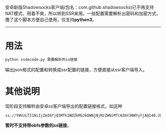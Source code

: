 安卓新版Shadowsocks客户端(包名：com.github.shadowsocks)已不再支持NAT模式，用着不爽，所以转到SSR来用。一些配置需要解析出密码和加密方式，撸了这个脚本方便自己使用，仅支持**python3**。
***
# 用法
```bash
python ssdecode.py 需要解析的ss链接
```
输出json格式的配置和转换成ssr配置的链接，方便直接从ssr客户端导入。
# 其他说明
现阶段支持解析由安卓ss客户端导出的配置链接格式，如这种
```
ss://YWVzLTI1Ni1jZmI6YjQ3MTk1NDZkMGJkOWNjNjMzZWNiMTc0ZmY3NWYyYjA@140.207.47.98:29610
```
**暂时不支持带obfs参数的ss链接**。

